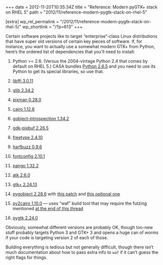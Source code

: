 +++
date = 2012-11-20T10:35:34Z
title = "Reference: Modern pyGTK+ stack on RHEL 5"
path = "2012/11/reference-modern-pygtk-stack-on-rhel-5"

[extra]
wp_rel_permalink = "/2012/11/reference-modern-pygtk-stack-on-rhel-5/"
wp_shortlink = "/?p=613"
+++

Certain software projects like to target “enterprise”-class Linux
distributions that have super old versions of certain key pieces of software.
If, for instance, you want to actually use a somewhat modern GTK+ from Python,
here’s the ordered list of dependencies that you’ll need to install:

1. Python >= 2.6. (Versus the 2004-vintage Python 2.4 that comes by default on
   RHEL 5.) CASA bundles
   [Python 2.6.5](http://www.python.org/ftp/python/2.6.5/Python-2.6.5.tar.bz2)
   and you need to use its Python to get its special libraries, so use that.

2. [libffi 3.0.11](ftp://sourceware.org/pub/libffi/libffi-3.0.11.tar.gz)

3. [glib 2.34.2](http://ftp.gnome.org/pub/gnome/sources/glib/2.34/glib-2.34.2.tar.xz)

4. [pixman 0.28.0](http://cairographics.org/releases/pixman-0.28.0.tar.gz)

5. [cairo 1.12.6](http://cairographics.org/releases/cairo-1.12.6.tar.xz)

6. [gobject-introspection 1.34.2](http://ftp.gnome.org/pub/gnome/sources/gobject-introspection/1.34/gobject-introspection-1.34.2.tar.xz)

7. [gdk-pixbuf 2.26.5](http://ftp.gnome.org/pub/gnome/sources/gdk-pixbuf/2.26/gdk-pixbuf-2.26.5.tar.xz)

8. [freetype 2.4.10](http://download.savannah.gnu.org/releases/freetype/freetype-2.4.10.tar.bz2)

9. [harfbuzz 0.9.6](http://www.freedesktop.org/software/harfbuzz/release/harfbuzz-0.9.6.tar.bz2)

10. [fontconfig 2.10.1](http://www.freedesktop.org/software/fontconfig/release/fontconfig-2.10.1.tar.bz2)

11. [pango 1.32.2](http://ftp.acc.umu.se/pub/gnome/sources/pango/1.32/pango-1.32.2.tar.xz)

12. [atk 2.6.0](http://ftp.gnome.org/pub/gnome/sources/atk/2.6/atk-2.6.0.tar.xz)

13. [gtk+ 2.24.13](http://ftp.gnome.org/pub/gnome/sources/gtk+/2.24/gtk+-2.24.13.tar.xz)

14. [pygobject 2.28.6](http://ftp.gnome.org/pub/gnome/sources/pygobject/2.28/pygobject-2.28.6.tar.xz)
    with
    [this patch](http://mail-index.netbsd.org/pkgsrc-users/2012/02/08/msg015675.html)
    and [this optional one](/wp/wp-content/uploads/2014/03/gobj-warn.diff)

15. [py2cairo 1.10.0](http://www.cairographics.org/releases/py2cairo-1.10.0.tar.bz2)
    — uses “waf” build tool that may require the futzing mentioned
    [at the end of this thread](https://groups.google.com/forum/?fromgroups=#!topic/waf-users/8Xt4BbxM6i8)

16. [pygtk 2.24.0](http://ftp.gnome.org/pub/gnome/sources/pygtk/2.24/pygtk-2.24.0.tar.bz2)

Obviously, somewhat different versions are probably OK, though too-new stuff
probably targets Python 3 and GTK+ 3 and opens a huge can of worms if your
code is targeting version 2 of each of those.

Building everything is tedious but not generally difficult, though there isn’t
much documentation about how to pass extra info to `waf` if it can’t guess the
right flags for things.
